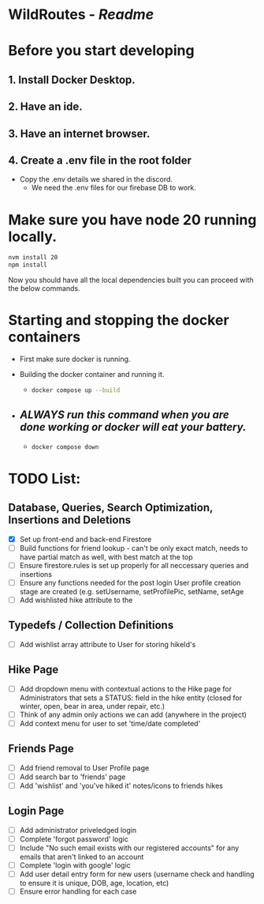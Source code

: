 # WildRoutes - _Readme_

# Before you start developing

## 1. Install Docker Desktop.

## 2. Have an ide.

## 3. Have an internet browser.

## 4. Create a .env file in the root folder

- Copy the .env details we shared in the discord.
  - We need the .env files for our firebase DB to work.

# Make sure you have node 20 running locally.

```bash
nvm install 20
npm install
```

Now you should have all the local dependencies built you can proceed with the below commands.

# Starting and stopping the docker containers

- First make sure docker is running.
- Building the docker container and running it.

  - ```bash
    docker compose up --build
    ```

- ## _ALWAYS run this command when you are done working or docker will eat your battery._

  - ```bash
    docker compose down
    ```


# TODO List:

## Database, Queries, Search Optimization, Insertions and Deletions
- [X] Set up front-end and back-end Firestore
- [ ] Build functions for friend lookup - can't be only exact match, needs to have partial match as well, with best match at the top
- [ ] Ensure firestore.rules is set up properly for all neccessary queries and insertions
- [ ] Ensure any functions needed for the post login User profile creation stage are created (e.g. setUsername, setProfilePic, setName, setAge
- [ ] Add wishlisted hike attribute to the

## Typedefs / Collection Definitions
- [ ] Add wishlist array attribute to User for storing hikeId's

## Hike Page
- [ ] Add dropdown menu with contextual actions to the Hike page for Administrators that sets a STATUS: field in the hike entity (closed for winter, open, bear in area, under repair, etc.)
- [ ] Think of any admin only actions we can add (anywhere in the project)
- [ ] Add context menu for user to set 'time/date completed'

## Friends Page
- [ ] Add friend removal to User Profile page
- [ ] Add search bar to 'friends' page
- [ ] Add 'wishlist' and 'you've hiked it' notes/icons to friends hikes

## Login Page
- [ ] Add administrator priveledged login
- [ ] Complete 'forgot password' logic
- [ ] Include "No such email exists with our registered accounts" for any emails that aren't linked to an account
- [ ] Complete 'login with google' logic
- [ ] Add user detail entry form for new users (username check and handling to ensure it is unique, DOB, age, location, etc)
- [ ] Ensure error handling for each case
